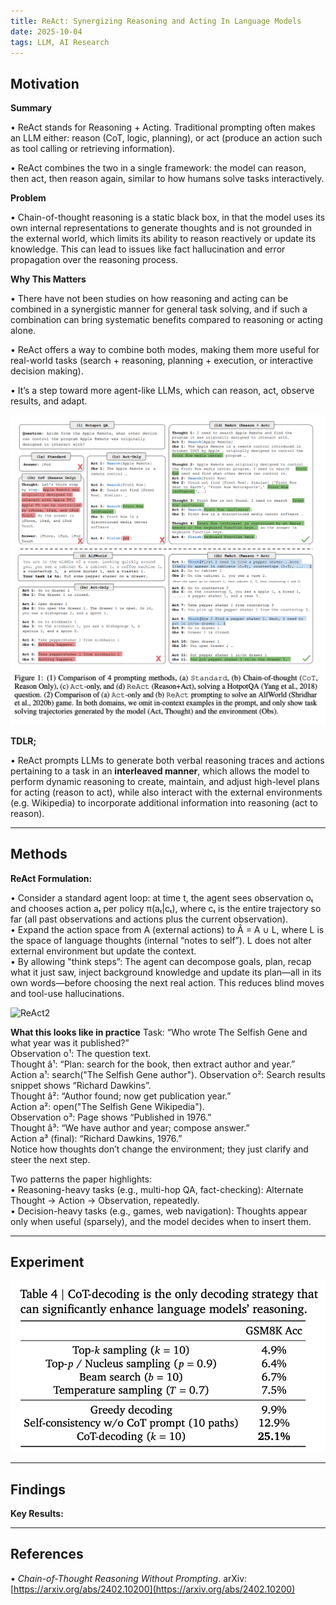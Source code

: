 ```yaml
---
title: ReAct: Synergizing Reasoning and Acting In Language Models
date: 2025-10-04
tags: LLM, AI Research
---
```


## Motivation

**Summary** 

• ReAct stands for Reasoning + Acting. Traditional prompting often makes an LLM either: reason (CoT, logic, planning), or act (produce an action such as tool calling or retrieving information).  

• ReAct combines the two in a single framework: the model can reason, then act, then reason again, similar to how humans solve tasks interactively. 

**Problem**

• Chain-of-thought reasoning is a static black box, in that the model uses
its own internal representations to generate thoughts and is not grounded in the external world, which limits its ability to reason reactively or update its knowledge. This can lead to issues like fact hallucination and error propagation over the reasoning process.

**Why This Matters**

• There have not been studies on how reasoning and acting can be combined in a synergistic manner for general task solving, and if such a combination can bring systematic benefits compared to reasoning or acting alone.

• ReAct offers a way to combine both modes, making them more useful for real-world tasks (search + reasoning, planning + execution, or interactive decision making). 

• It’s a step toward more agent-like LLMs, which can reason, act, observe results, and adapt.   

![ReAct1](../images/ReAct1.png)

**TDLR;** 

• ReAct prompts LLMs to generate both verbal reasoning traces and actions pertaining to a task in an **interleaved manner**, which allows the model to perform dynamic reasoning to create, maintain, and adjust high-level plans for acting (reason to act), while also interact with the external environments (e.g. Wikipedia) to incorporate additional information into reasoning (act to reason).  

---

## Methods

**ReAct Formulation:**

• Consider a standard agent loop: at time t, the agent sees observation oₜ and chooses action aₜ per policy π(aₜ|cₜ), where cₜ is the entire trajectory so far (all past observations and actions plus the current observation).  
• Expand the action space from A (external actions) to Â = A ∪ L, where L is the space of language thoughts (internal “notes to self”). L does not alter external environment but update the context.  
• By allowing "think steps”: The agent can decompose goals, plan, recap what it just saw, inject background knowledge and update its plan—all in its own words—before choosing the next real action. This reduces blind moves and tool-use hallucinations.

![ReAct2](../images/.png)

**What this looks like in practice**
Task: “Who wrote The Selfish Gene and what year was it published?”  
Observation o¹: The question text.  
Thought â¹: “Plan: search for the book, then extract author and year.”  
Action a¹: search("The Selfish Gene author"). 
Observation o²: Search results snippet shows “Richard Dawkins”.   
Thought â²: “Author found; now get publication year.”  
Action a²: open("The Selfish Gene Wikipedia").  
Observation o³: Page shows “Published in 1976.”  
Thought â³: “We have author and year; compose answer.”  
Action a³ (final): “Richard Dawkins, 1976.”  
Notice how thoughts don’t change the environment; they just clarify and steer the next step.  

Two patterns the paper highlights:   
• Reasoning-heavy tasks (e.g., multi-hop QA, fact-checking): Alternate Thought → Action → Observation, repeatedly.  
• Decision-heavy tasks (e.g., games, web navigation): Thoughts appear only when useful (sparsely), and the model decides when to insert them.  

---

## Experiment



![CoT Result](../images/cot-greedy.png)

---

## Findings

**Key Results:**

---

## References
• *Chain-of-Thought Reasoning Without Prompting*. arXiv: [https://arxiv.org/abs/2402.10200](https://arxiv.org/abs/2402.10200)

